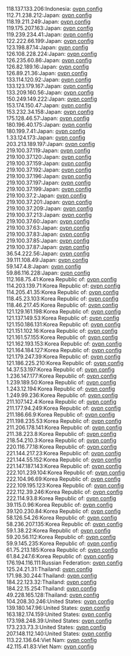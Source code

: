 118.137.133.206:Indonesia: [ovpn config](vpn/118_137_133_206.ovpn)  
112.71.238.212:Japan: [ovpn config](vpn/112_71_238_212.ovpn)  
118.19.211.249:Japan: [ovpn config](vpn/118_19_211_249.ovpn)  
119.175.207.163:Japan: [ovpn config](vpn/119_175_207_163.ovpn)  
119.239.234.41:Japan: [ovpn config](vpn/119_239_234_41.ovpn)  
122.222.66.199:Japan: [ovpn config](vpn/122_222_66_199.ovpn)  
123.198.87.14:Japan: [ovpn config](vpn/123_198_87_14.ovpn)  
126.108.228.224:Japan: [ovpn config](vpn/126_108_228_224.ovpn)  
126.235.60.86:Japan: [ovpn config](vpn/126_235_60_86.ovpn)  
126.82.189.16:Japan: [ovpn config](vpn/126_82_189_16.ovpn)  
126.89.21.36:Japan: [ovpn config](vpn/126_89_21_36.ovpn)  
133.114.120.92:Japan: [ovpn config](vpn/133_114_120_92.ovpn)  
133.123.179.167:Japan: [ovpn config](vpn/133_123_179_167.ovpn)  
133.209.160.56:Japan: [ovpn config](vpn/133_209_160_56.ovpn)  
150.249.149.222:Japan: [ovpn config](vpn/150_249_149_222.ovpn)  
153.174.150.47:Japan: [ovpn config](vpn/153_174_150_47.ovpn)  
153.232.34.158:Japan: [ovpn config](vpn/153_232_34_158.ovpn)  
175.128.46.57:Japan: [ovpn config](vpn/175_128_46_57.ovpn)  
180.196.40.175:Japan: [ovpn config](vpn/180_196_40_175.ovpn)  
180.199.7.41:Japan: [ovpn config](vpn/180_199_7_41.ovpn)  
1.33.124.173:Japan: [ovpn config](vpn/1_33_124_173.ovpn)  
203.213.189.197:Japan: [ovpn config](vpn/203_213_189_197.ovpn)  
219.100.37.119:Japan: [ovpn config](vpn/219_100_37_119.ovpn)  
219.100.37.120:Japan: [ovpn config](vpn/219_100_37_120.ovpn)  
219.100.37.159:Japan: [ovpn config](vpn/219_100_37_159.ovpn)  
219.100.37.192:Japan: [ovpn config](vpn/219_100_37_192.ovpn)  
219.100.37.196:Japan: [ovpn config](vpn/219_100_37_196.ovpn)  
219.100.37.197:Japan: [ovpn config](vpn/219_100_37_197.ovpn)  
219.100.37.199:Japan: [ovpn config](vpn/219_100_37_199.ovpn)  
219.100.37.2:Japan: [ovpn config](vpn/219_100_37_2.ovpn)  
219.100.37.201:Japan: [ovpn config](vpn/219_100_37_201.ovpn)  
219.100.37.209:Japan: [ovpn config](vpn/219_100_37_209.ovpn)  
219.100.37.213:Japan: [ovpn config](vpn/219_100_37_213.ovpn)  
219.100.37.60:Japan: [ovpn config](vpn/219_100_37_60.ovpn)  
219.100.37.63:Japan: [ovpn config](vpn/219_100_37_63.ovpn)  
219.100.37.83:Japan: [ovpn config](vpn/219_100_37_83.ovpn)  
219.100.37.85:Japan: [ovpn config](vpn/219_100_37_85.ovpn)  
219.100.37.87:Japan: [ovpn config](vpn/219_100_37_87.ovpn)  
36.54.222.56:Japan: [ovpn config](vpn/36_54_222_56.ovpn)  
39.111.108.49:Japan: [ovpn config](vpn/39_111_108_49.ovpn)  
59.147.4.8:Japan: [ovpn config](vpn/59_147_4_8.ovpn)  
59.86.116.228:Japan: [ovpn config](vpn/59_86_116_228.ovpn)  
112.168.75.41:Korea Republic of: [ovpn config](vpn/112_168_75_41.ovpn)  
114.203.139.71:Korea Republic of: [ovpn config](vpn/114_203_139_71.ovpn)  
114.205.41.35:Korea Republic of: [ovpn config](vpn/114_205_41_35.ovpn)  
118.45.23.103:Korea Republic of: [ovpn config](vpn/118_45_23_103.ovpn)  
118.46.217.45:Korea Republic of: [ovpn config](vpn/118_46_217_45.ovpn)  
121.129.161.198:Korea Republic of: [ovpn config](vpn/121_129_161_198.ovpn)  
121.137.149.53:Korea Republic of: [ovpn config](vpn/121_137_149_53.ovpn)  
121.150.186.131:Korea Republic of: [ovpn config](vpn/121_150_186_131.ovpn)  
121.151.102.16:Korea Republic of: [ovpn config](vpn/121_151_102_16.ovpn)  
121.161.57.155:Korea Republic of: [ovpn config](vpn/121_161_57_155.ovpn)  
121.162.193.153:Korea Republic of: [ovpn config](vpn/121_162_193_153.ovpn)  
121.164.184.127:Korea Republic of: [ovpn config](vpn/121_164_184_127.ovpn)  
121.179.247.39:Korea Republic of: [ovpn config](vpn/121_179_247_39.ovpn)  
121.186.225.210:Korea Republic of: [ovpn config](vpn/121_186_225_210.ovpn)  
14.37.53.197:Korea Republic of: [ovpn config](vpn/14_37_53_197.ovpn)  
1.236.147.177:Korea Republic of: [ovpn config](vpn/1_236_147_177.ovpn)  
1.239.189.50:Korea Republic of: [ovpn config](vpn/1_239_189_50.ovpn)  
1.243.12.194:Korea Republic of: [ovpn config](vpn/1_243_12_194.ovpn)  
1.249.99.236:Korea Republic of: [ovpn config](vpn/1_249_99_236.ovpn)  
211.107.142.4:Korea Republic of: [ovpn config](vpn/211_107_142_4.ovpn)  
211.177.94.249:Korea Republic of: [ovpn config](vpn/211_177_94_249.ovpn)  
211.186.66.9:Korea Republic of: [ovpn config](vpn/211_186_66_9.ovpn)  
211.198.235.53:Korea Republic of: [ovpn config](vpn/211_198_235_53.ovpn)  
211.206.178.141:Korea Republic of: [ovpn config](vpn/211_206_178_141.ovpn)  
211.38.223.8:Korea Republic of: [ovpn config](vpn/211_38_223_8.ovpn)  
218.54.210.3:Korea Republic of: [ovpn config](vpn/218_54_210_3.ovpn)  
220.116.77.18:Korea Republic of: [ovpn config](vpn/220_116_77_18.ovpn)  
221.144.217.23:Korea Republic of: [ovpn config](vpn/221_144_217_23.ovpn)  
221.144.55.152:Korea Republic of: [ovpn config](vpn/221_144_55_152.ovpn)  
221.147.187.143:Korea Republic of: [ovpn config](vpn/221_147_187_143.ovpn)  
222.101.239.104:Korea Republic of: [ovpn config](vpn/222_101_239_104.ovpn)  
222.104.96.69:Korea Republic of: [ovpn config](vpn/222_104_96_69.ovpn)  
222.109.195.123:Korea Republic of: [ovpn config](vpn/222_109_195_123.ovpn)  
222.112.39.246:Korea Republic of: [ovpn config](vpn/222_112_39_246.ovpn)  
222.114.93.8:Korea Republic of: [ovpn config](vpn/222_114_93_8.ovpn)  
39.115.0.96:Korea Republic of: [ovpn config](vpn/39_115_0_96.ovpn)  
39.120.230.84:Korea Republic of: [ovpn config](vpn/39_120_230_84.ovpn)  
58.126.54.26:Korea Republic of: [ovpn config](vpn/58_126_54_26.ovpn)  
58.236.207.135:Korea Republic of: [ovpn config](vpn/58_236_207_135.ovpn)  
59.1.38.22:Korea Republic of: [ovpn config](vpn/59_1_38_22.ovpn)  
59.20.56.112:Korea Republic of: [ovpn config](vpn/59_20_56_112.ovpn)  
59.9.145.235:Korea Republic of: [ovpn config](vpn/59_9_145_235.ovpn)  
61.75.213.185:Korea Republic of: [ovpn config](vpn/61_75_213_185.ovpn)  
61.84.247.6:Korea Republic of: [ovpn config](vpn/61_84_247_6.ovpn)  
176.194.116.111:Russian Federation: [ovpn config](vpn/176_194_116_111.ovpn)  
125.24.21.31:Thailand: [ovpn config](vpn/125_24_21_31.ovpn)  
171.98.30.244:Thailand: [ovpn config](vpn/171_98_30_244.ovpn)  
184.22.123.32:Thailand: [ovpn config](vpn/184_22_123_32.ovpn)  
184.22.15.254:Thailand: [ovpn config](vpn/184_22_15_254.ovpn)  
49.228.165.128:Thailand: [ovpn config](vpn/49_228_165_128.ovpn)  
104.208.30.246:United States: [ovpn config](vpn/104_208_30_246.ovpn)  
139.180.147.96:United States: [ovpn config](vpn/139_180_147_96.ovpn)  
163.182.174.159:United States: [ovpn config](vpn/163_182_174_159.ovpn)  
173.198.248.39:United States: [ovpn config](vpn/173_198_248_39.ovpn)  
173.233.73.3:United States: [ovpn config](vpn/173_233_73_3.ovpn)  
207.148.112.140:United States: [ovpn config](vpn/207_148_112_140.ovpn)  
113.22.136.64:Viet Nam: [ovpn config](vpn/113_22_136_64.ovpn)  
42.115.41.83:Viet Nam: [ovpn config](vpn/42_115_41_83.ovpn)  

